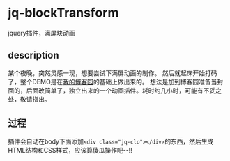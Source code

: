 # jq-blockTransform
jquery插件，满屏块动画

## description
某个夜晚，突然灵感一现，想要尝试下满屏动画的制作。
然后就起床开始打码了，整个DEMO是在[我的博客园](http://www.cnblogs.com/manfredHu/)的基础上做出来的。
想法是加到博客园准备当封面的，后面改简单了，独立出来的一个动画插件。耗时约几小时，可能有不妥之处，敬请指出。

## 过程
插件会自动在body下面添加`<div class="jq-clo"></div>`的东西，然后生成HTML结构和CSS样式，应该算傻瓜操作吧--!!

